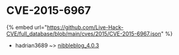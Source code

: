 # CVE-2015-6967
{% embed url="https://github.com/Live-Hack-CVE/full_database/blob/main/cves/2015/CVE-2015-6967.json" %}

* hadrian3689 ~> [nibbleblog_4.0.3](https://www.alice-snow.ru/2015/database/cve-2015-6967/nibbleblog_4.0.3-hadrian3689)